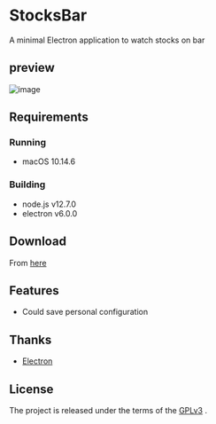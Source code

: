 # StocksBar
A minimal Electron application to watch stocks on bar

## preview
![image](https://github.com/emtry/StocksBar/raw/master/images/preview.gif)

## Requirements

### Running

- macOS 10.14.6

### Building

- node.js v12.7.0
- electron v6.0.0

## Download

From [here](https://github.com/emtry/StocksBar/releases/)

## Features

- Could save personal configuration

## Thanks
- [Electron](https://github.com/electron/electron)

## License

The project is released under the terms of the  [GPLv3](https://www.gnu.org/licenses/gpl-3.0.txt) .

